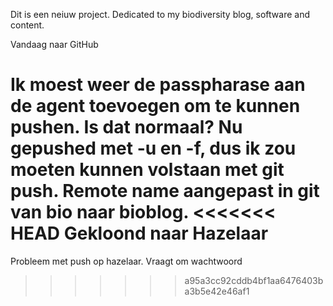 Dit is een neiuw project. Dedicated to my biodiversity blog, software and content.

Vandaag naar GitHub

Ik moest weer de passpharase aan de agent toevoegen om te kunnen pushen.
Is dat normaal? Nu gepushed met -u en -f, dus ik zou moeten kunnen
volstaan met git push.
Remote name aangepast in git van bio naar bioblog.
<<<<<<< HEAD
Gekloond naar Hazelaar
=======
Probleem met push op hazelaar. Vraagt om wachtwoord
>>>>>>> a95a3cc92cddb4bf1aa6476403ba3b5e42e46af1
